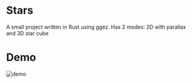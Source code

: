 # Stars
A small project written in Rust using ggez.
Has 2 modes: 2D with parallax and 3D star cube

# Demo
![demo](https://user-images.githubusercontent.com/40839054/127570910-8fe006c0-8a4f-4bfa-b2f8-12e8c2ecfb0d.gif)

